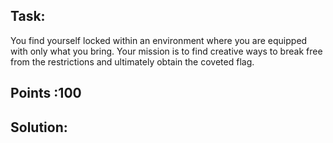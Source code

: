 ## Task:
You find yourself locked within an environment where you are equipped with only what you bring. Your mission is to find creative ways to break free from the restrictions and ultimately obtain the coveted flag.

## Points :100 

## Solution: